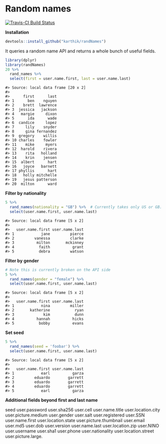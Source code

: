 
# Random names

[![Travis-CI Build Status](https://travis-ci.org/karthik/randNames.png?branch=master)](https://travis-ci.org/karthik/randNames)



**Installation**


```r
devtools::install_github("karthik/randNames")
```

It queries a random name API and returns a whole bunch of useful fields. 


```r
library(dplyr)
library(randNames)
20 %>%
  rand_names %>%
  select(first = user.name.first, last = user.name.last)
```

```
#> Source: local data frame [20 x 2]
#> 
#>      first      last
#> 1      ben    nguyen
#> 2    brett  lawrence
#> 3  jessica   jackson
#> 4   margie     dixon
#> 5      ida      wade
#> 6  candice     lopez
#> 7     lily    snyder
#> 8     gina fernandez
#> 9  gregory    willis
#> 10 charles    fowler
#> 11    mike     myers
#> 12  harold    rivera
#> 13    rita   holland
#> 14    krin    jensen
#> 15  albert      hart
#> 16   joyce   barnett
#> 17 phyllis      hart
#> 18   holly mitchelle
#> 19   jesus patterson
#> 20  milton      ward
```

__Filter by nationality__


```r
5 %>% 
  rand_names(nationality = "GB") %>%  # Currently takes only US or GB. More coming.
  select(user.name.first, user.name.last)
```

```
#> Source: local data frame [5 x 2]
#> 
#>   user.name.first user.name.last
#> 1            jane         pierce
#> 2         vanessa         clarke
#> 3          milton       mckinney
#> 4           faith          grant
#> 5           debra         watson
```

__Filter by gender__


```r
# Note this is currently broken on the API side
5 %>% 
  rand_names(gender = "female") %>% 
  select(user.name.first, user.name.last)
```

```
#> Source: local data frame [5 x 2]
#> 
#>   user.name.first user.name.last
#> 1            nina         miller
#> 2       katherine           ryan
#> 3             kim           dunn
#> 4          hannah          hicks
#> 5           bobby          evans
```


__Set seed__


```r
5 %>% 
  rand_names(seed = 'foobar') %>% 
  select(user.name.first, user.name.last)
```

```
#> Source: local data frame [5 x 2]
#> 
#>   user.name.first user.name.last
#> 1            earl          garza
#> 2         eduardo        garrett
#> 3         eduardo        garrett
#> 4         eduardo        garrett
#> 5            earl          garza
```

__Additional fields beyond first and last name__


seed
user.password
user.sha256
user.cell
user.name.title
user.location.city
user.picture.medium
user.gender
user.salt
user.registered
user.SSN
user.name.first
user.location.state
user.picture.thumbnail
user.email
user.md5
user.dob
user.version
user.name.last
user.location.zip
user.NINO
user.username
user.sha1
user.phone
user.nationality
user.location.street
user.picture.large.
